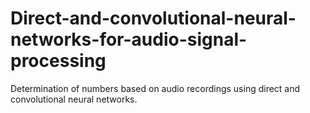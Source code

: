 # Direct-and-convolutional-neural-networks-for-audio-signal-processing
Determination of numbers based on audio recordings using direct and convolutional neural networks.
